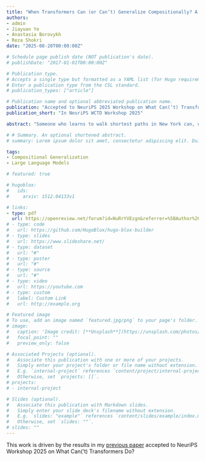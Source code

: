 ```yaml
---
title: "When Transformers Can (or Can’t) Generalize Compositionally? A Data-Distribution Perspective"
authors: 
- admin
- Jiayuan Ye
- Anastasia Borovykh
- Reza Shokri
date: "2025-08-20T00:00:00Z"

# Schedule page publish date (NOT publication's date).
# publishDate: "2017-01-01T00:00:00Z"

# Publication type.
# Accepts a single type but formatted as a YAML list (for Hugo requirements).
# Enter a publication type from the CSL standard.
# publication_types: ["article"]

# Publication name and optional abbreviated publication name.
publication: "Accepted to NeuriPS 2025 Workshop on What Can(’t) Transformers Do?"
publication_short: "In NeuriPS WCTD Workshop 2025"

abstract: "Someone who learns to walk shortest paths in New York can, upon receiving a map of Paris, immediately apply the same rule to navigate, despite never having practiced in Paris. This ability to apply known rules to novel input combinations exemplifies compositional generalization (CG), a hallmark of human cognition. While transformer models have shown both successes and failures on CG tests, our understanding of **when can('t) CG occur, particularly from the perspective of the training data distribution**, remains limited. In this work, we investigate how train-data distributional properties (e.g., coverage, diversity, and sampling biases) jointly shape CG via quantitative analysis on controlled map navigation tasks."

# # Summary. An optional shortened abstract.
# summary: Lorem ipsum dolor sit amet, consectetur adipiscing elit. Duis posuere tellus ac convallis placerat. Proin tincidunt magna sed ex sollicitudin condimentum.

tags:
- Compositional Generalization
- Large Language Models

# featured: true

# hugoblox:
#   ids:
#     arxiv: 1512.04133v1

# links:
- type: pdf
  url: https://openreview.net/forum?id=NuRrYVEzgn&referrer=%5BAuthor%20Console%5D(%2Fgroup%3Fid%3DNeurIPS.cc%2F2025%2FWorkshop%2FWCTD%2FAuthors%23your-submissions)
# - type: code
#   url: https://github.com/HugoBlox/hugo-blox-builder
# - type: slides
#   url: https://www.slideshare.net/
# - type: dataset
#   url: "#"
# - type: poster
#   url: "#"
# - type: source
#   url: "#"
# - type: video
#   url: https://youtube.com
# - type: custom
#   label: Custom Link
#   url: http://example.org

# Featured image
# To use, add an image named `featured.jpg/png` to your page's folder. 
# image:
#   caption: 'Image credit: [**Unsplash**](https://unsplash.com/photos/s9CC2SKySJM)'
#   focal_point: ""
#   preview_only: false

# Associated Projects (optional).
#   Associate this publication with one or more of your projects.
#   Simply enter your project's folder or file name without extension.
#   E.g. `internal-project` references `content/project/internal-project/index.md`.
#   Otherwise, set `projects: []`.
# projects:
# - internal-project

# Slides (optional).
#   Associate this publication with Markdown slides.
#   Simply enter your slide deck's filename without extension.
#   E.g. `slides: "example"` references `content/slides/example/index.md`.
#   Otherwise, set `slides: ""`.
# slides: ""
---
```


This work is driven by the results in my [previous paper](/publications/conference-paper/) accepted to NeuriPS Workshop 2025 on What Can(’t) Transformers Do?

<!-- > [!NOTE]
> Create your slides in Markdown - click the *Slides* button to check out the example.

Add the publication's **full text** or **supplementary notes** here. You can use rich formatting such as including [code, math, and images](https://docs.hugoblox.com/content/writing-markdown-latex/). -->
